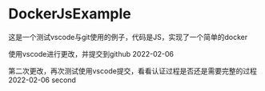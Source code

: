 # DockerJsExample
这是一个测试vscode与git使用的例子，代码是JS，实现了一个简单的docker

使用vscode进行更改，并提交到github 2022-02-06

第二次更改，再次测试使用vscode提交，看看认证过程是否还是需要完整的过程 2022-02-06 second
